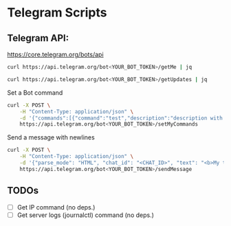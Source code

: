 # Telegram Scripts

## Telegram API:

https://core.telegram.org/bots/api

```bash
curl https://api.telegram.org/bot<YOUR_BOT_TOKEN>/getMe | jq
```

```bash
curl https://api.telegram.org/bot<YOUR_BOT_TOKEN>/getUpdates | jq
```

Set a Bot command

```bash
curl -X POST \
    -H "Content-Type: application/json" \
    -d '{"commands":[{"command":"test","description":"description with spaces"}]}' \
    https://api.telegram.org/bot<YOUR_BOT_TOKEN>/setMyCommands
```

Send a message with newlines

```bash
curl -X POST \
    -H "Content-Type: application/json" \
    -d '{"parse_mode": "HTML", "chat_id": "<CHAT_ID>", "text": "<b>My title</b>%0AMy body"}' \
    https://api.telegram.org/bot<YOUR_BOT_TOKEN>/sendMessage
```

## TODOs

- [ ] Get IP command (no deps.)
- [ ] Get server logs (journalctl) command (no deps.)
